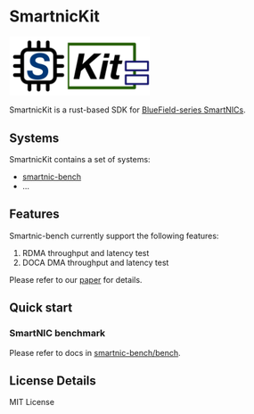 # SmartnicKit

<img src="../fig/smartnickit.jpg" style="width:50%; height:50%;">

SmartnicKit is a rust-based SDK for [BlueField-series SmartNICs](https://www.nvidia.com/en-us/networking/products/data-processing-unit/).

## Systems

SmartnicKit contains a set of systems:

- [smartnic-bench](https://github.com/smartnickit-project/smartnic-bench)
- ...

## Features

Smartnic-bench currently support the following features:

1. RDMA throughput and latency test
2. DOCA DMA throughput and latency test

Please refer to our [paper](https://www.usenix.org/conference/osdi23/presentation/wei) for details.

## Quick start

### SmartNIC benchmark

Please refer to docs in [smartnic-bench/bench](https://github.com/smartnickit-project/smartnic-bench/tree/main/bench).

## License Details

MIT License

